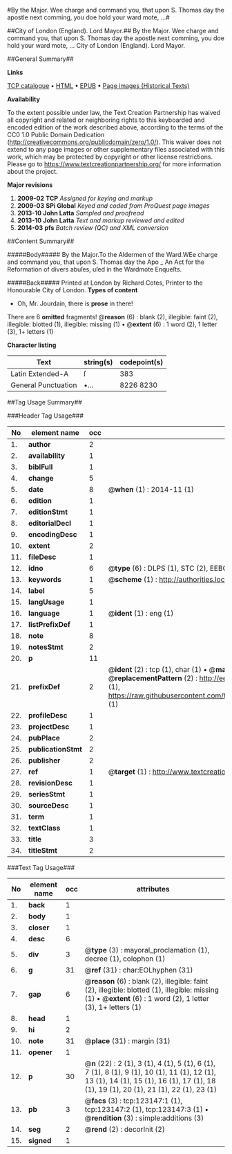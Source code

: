 #By the Major. Wee charge and command you, that upon S. Thomas day the apostle next comming, you doe hold your ward mote, ...#

##City of London (England). Lord Mayor.##
By the Major. Wee charge and command you, that upon S. Thomas day the apostle next comming, you doe hold your ward mote, ...
City of London (England). Lord Mayor.

##General Summary##

**Links**

[TCP catalogue](http://www.ota.ox.ac.uk/tcp/)  • 
[HTML](http://tei.it.ox.ac.uk/tcp/Texts-HTML/free/A74/A74127.html)  • 
[EPUB](http://tei.it.ox.ac.uk/tcp/Texts-EPUB/free/A74/A74127.epub) • 
[Page images (Historical Texts)](https://historicaltexts.jisc.ac.uk/eebo-99870752e)

**Availability**

To the extent possible under law, the Text Creation Partnership has waived all copyright and related or neighboring rights to this keyboarded and encoded edition of the work described above, according to the terms of the CC0 1.0 Public Domain Dedication (http://creativecommons.org/publicdomain/zero/1.0/). This waiver does not extend to any page images or other supplementary files associated with this work, which may be protected by copyright or other license restrictions. Please go to https://www.textcreationpartnership.org/ for more information about the project.

**Major revisions**

1. __2009-02__ __TCP__ *Assigned for keying and markup*
1. __2009-03__ __SPi Global__ *Keyed and coded from ProQuest page images*
1. __2013-10__ __John Latta__ *Sampled and proofread*
1. __2013-10__ __John Latta__ *Text and markup reviewed and edited*
1. __2014-03__ __pfs__ *Batch review (QC) and XML conversion*

##Content Summary##

#####Body#####
By the Major.To the Aldermen of the Ward.WEe charge and command you, that upon S. Thomas day the Apo
    _ An Act for the Reformation of divers abuſes, uſed in the Wardmote Enqueſts.

#####Back#####
Printed at London by Richard Cotes, Printer to the Honourable City of London.
**Types of content**

  * Oh, Mr. Jourdain, there is **prose** in there!

There are 6 **omitted** fragments! 
 @__reason__ (6) : blank (2), illegible: faint (2), illegible: blotted (1), illegible: missing (1)  •  @__extent__ (6) : 1 word (2), 1 letter (3), 1+ letters (1)

**Character listing**


|Text|string(s)|codepoint(s)|
|---|---|---|
|Latin Extended-A|ſ|383|
|General Punctuation|•…|8226 8230|

##Tag Usage Summary##

###Header Tag Usage###

|No|element name|occ|attributes|
|---|---|---|---|
|1.|__author__|2||
|2.|__availability__|1||
|3.|__biblFull__|1||
|4.|__change__|5||
|5.|__date__|8| @__when__ (1) : 2014-11 (1)|
|6.|__edition__|1||
|7.|__editionStmt__|1||
|8.|__editorialDecl__|1||
|9.|__encodingDesc__|1||
|10.|__extent__|2||
|11.|__fileDesc__|1||
|12.|__idno__|6| @__type__ (6) : DLPS (1), STC (2), EEBO-CITATION (1), PROQUEST (1), VID (1)|
|13.|__keywords__|1| @__scheme__ (1) : http://authorities.loc.gov/ (1)|
|14.|__label__|5||
|15.|__langUsage__|1||
|16.|__language__|1| @__ident__ (1) : eng (1)|
|17.|__listPrefixDef__|1||
|18.|__note__|8||
|19.|__notesStmt__|2||
|20.|__p__|11||
|21.|__prefixDef__|2| @__ident__ (2) : tcp (1), char (1)  •  @__matchPattern__ (2) : ([0-9\-]+):([0-9IVX]+) (1), (.+) (1)  •  @__replacementPattern__ (2) : http://eebo.chadwyck.com/downloadtiff?vid=$1&page=$2 (1), https://raw.githubusercontent.com/textcreationpartnership/Texts/master/tcpchars.xml#$1 (1)|
|22.|__profileDesc__|1||
|23.|__projectDesc__|1||
|24.|__pubPlace__|2||
|25.|__publicationStmt__|2||
|26.|__publisher__|2||
|27.|__ref__|1| @__target__ (1) : http://www.textcreationpartnership.org/docs/. (1)|
|28.|__revisionDesc__|1||
|29.|__seriesStmt__|1||
|30.|__sourceDesc__|1||
|31.|__term__|1||
|32.|__textClass__|1||
|33.|__title__|3||
|34.|__titleStmt__|2||


###Text Tag Usage###

|No|element name|occ|attributes|
|---|---|---|---|
|1.|__back__|1||
|2.|__body__|1||
|3.|__closer__|1||
|4.|__desc__|6||
|5.|__div__|3| @__type__ (3) : mayoral_proclamation (1), decree (1), colophon (1)|
|6.|__g__|31| @__ref__ (31) : char:EOLhyphen (31)|
|7.|__gap__|6| @__reason__ (6) : blank (2), illegible: faint (2), illegible: blotted (1), illegible: missing (1)  •  @__extent__ (6) : 1 word (2), 1 letter (3), 1+ letters (1)|
|8.|__head__|1||
|9.|__hi__|2||
|10.|__note__|31| @__place__ (31) : margin (31)|
|11.|__opener__|1||
|12.|__p__|30| @__n__ (22) : 2 (1), 3 (1), 4 (1), 5 (1), 6 (1), 7 (1), 8 (1), 9 (1), 10 (1), 11 (1), 12 (1), 13 (1), 14 (1), 15 (1), 16 (1), 17 (1), 18 (1), 19 (1), 20 (1), 21 (1), 22 (1), 23 (1)|
|13.|__pb__|3| @__facs__ (3) : tcp:123147:1 (1), tcp:123147:2 (1), tcp:123147:3 (1)  •  @__rendition__ (3) : simple:additions (3)|
|14.|__seg__|2| @__rend__ (2) : decorInit (2)|
|15.|__signed__|1||
